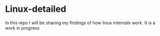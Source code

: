 # Linux-detailed
In this repo I will be sharing my findings of how linux internals work. It is a work in progress
